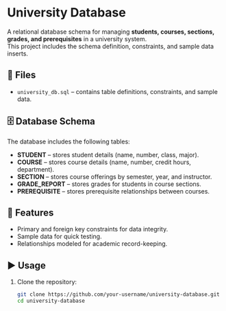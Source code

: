 # University Database

A relational database schema for managing **students, courses, sections, grades, and prerequisites** in a university system.  
This project includes the schema definition, constraints, and sample data inserts.

## 📂 Files
- `university_db.sql` – contains table definitions, constraints, and sample data.

## 🗄️ Database Schema
The database includes the following tables:
- **STUDENT** – stores student details (name, number, class, major).
- **COURSE** – stores course details (name, number, credit hours, department).
- **SECTION** – stores course offerings by semester, year, and instructor.
- **GRADE_REPORT** – stores grades for students in course sections.
- **PREREQUISITE** – stores prerequisite relationships between courses.

## 🔑 Features
- Primary and foreign key constraints for data integrity.
- Sample data for quick testing.
- Relationships modeled for academic record-keeping.

## ▶️ Usage
1. Clone the repository:
   ```bash
   git clone https://github.com/your-username/university-database.git
   cd university-database